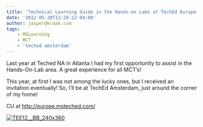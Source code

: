```yaml
---
title: 'Technical Learning Guide in the Hands-on Labs at TechEd Europe 2012!'
date: '2012-05-20T11:28:12-04:00'
author: jasper@kraak.com
tags:
    - MSLearning
    - MCT
    - 'teched amsterdam'
---
```


Last year at Teched NA in Atlanta I had my first opportunity to assist in the Hands-On-Lab area. A great experience for all MCT’s!

This year, at first I was not among the lucky ones, but I received an invitation eventually! So, I’ll be at TechEd Amsterdam, just around the corner of my home!

CU at <http://europe.msteched.com/>

[![](https://jasperkraak.files.wordpress.com/2012/05/tee12__bb_240x360.jpg?w=200 "TEE12__BB_240x360")](https://jasperkraak.files.wordpress.com/2012/05/tee12__bb_240x360.jpg)
